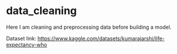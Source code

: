 # data_cleaning
Here I am cleaning and preprocessing data before building a model.

Dataset link: https://www.kaggle.com/datasets/kumarajarshi/life-expectancy-who
